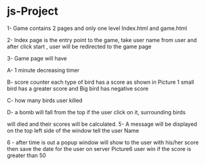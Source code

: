 # js-Project
1- Game contains 2 pages and only one level
Index.html and game.html

2- Index page is the entry point to the game, take user name from user and after
click start , user will be redirected to the game page

3-  Game page will have

A- 1 minute decreasing timer

B- score counter each type of bird has a score as shown in Picture 1
small bird has a greater score and Big bird has negative score

C- how many birds user killed 

D- a bomb will fall from the top if the user click on it, surrounding birds


will died and their scores will be calculated. 
5- A message will be displayed on the top left side of the window tell the user
Name 

6 - after time is out a popup window will show to the user with his/her score
then save the date for the user on server Picture6 user win if the score is
greater than 50

